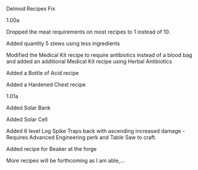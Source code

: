 Delmod Recipes Fix

1.00a

Dropped the meat requirements on most recipes to 1 instead of 10.  

Added quantity 5 stews using less ingredients

Modified the Medical Kit recipe to require antibiotics instead of a blood bag and added an additional Medical Kit recipe using Herbal Antibiotics

Added a Bottle of Acid recipe

Added a Hardened Chest recipe

1.01a

Added Solar Bank 

Added Solar Cell

Added 6 level Log Spike Traps back with ascending increased damage  -  Requires Advanced Engineering perk and Table Saw to craft.

Added recipe for Beaker at the forge


More recipes will be forthcoming as I am able,...

